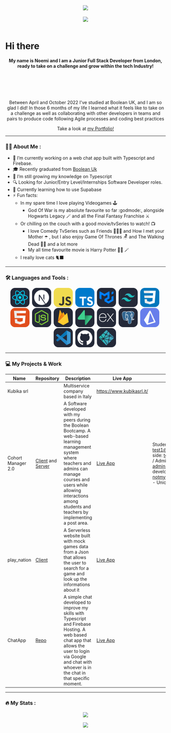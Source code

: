 <div id="header" align='center'>
  <picture>
    <img src='https://media.giphy.com/media/L1R1tvI9svkIWwpVYr/giphy.gif' width="300"/>
  </picture>
</div>
 &nbsp;
<div id='badges' align='center'>
  <a href='https://www.linkedin.com/in/noemi-caggiano-19b924a4'>
    <img target='_blank' src='https://img.shields.io/badge/LinkedIn-blue?logo=linkedin&logoColor=white&style=for-the-badge' />
  </a>
</div>
<div align='center'>
  <img src="https://komarev.com/ghpvc/?username=Noemi890&style=flat-circular" alt=""/>
</div>

<h1>
  Hi there
  <picture>
    <img src="https://media.giphy.com/media/hvRJCLFzcasrR4ia7z/giphy.gif" alt="" width="30"/>
  </picture>
</h1>

<h4 align='center'>My name is Noemi and I am a Junior Full Stack Developer from London, ready to take on a challenge and grow within the tech Industry!</h4>
&nbsp;

<div align='center'>
  <picture>
   <img src="https://media.giphy.com/media/k0ijJhqrUP4T2EvmJ1/giphy.gif" alt="" width="300"/>
  </picture>
</div>

&nbsp;

<p align='center'>Between April and October 2022 I've studied at Boolean UK, and I am so glad I did! In those 6 months of my life I learned what it feels like to take on a challenge as well as collaborating with other developers in teams and pairs to produce code following Agile processes and coding best practices</p>
<p align='center'>Take a look at <a href="https://noemi-portfolio.netlify.app/">my Portfolio!</a></p>

---

### :woman_technologist: About Me :

- 🔭 I’m currently working on a web chat app built with Typescript and Firebase.
- 🎓 Recently graduated from <a href="https://boolean.co.uk/">Boolean Uk</a>
- 🌱 I’m still growing my knowledge on Typescript
- 🔍 Looking for Junior/Entry Level/Internships Software Developer roles.
- 📗 Currently learning how to use Supabase
- ⚡ Fun facts: 
  - In my spare time I love playing Videogames 🕹️ 
     - God Of War is my absolute favourite so far :godmode:, alongside Hogwarts Legacy 🪄 and all the Final Fantasy Franchise ⚔️
  - Or chilling on the couch with a good movie/tvSeries to watch! 📺
    - I love Comedy TvSeries such as Friends 🧑‍🤝‍🧑 and How I met your Mother ☂️ , but I also enjoy Game Of Thrones 🪑 and The Walking Dead 🧟‍♀️ and a lot more
    - My all time favourite movie is Harry Potter 🧙‍♀️ 🪄
  - I really love cats 🐈‍⬛

---

### :hammer_and_wrench: Languages and Tools :

<div align='center'>
  <picture>
    <img src="https://github.com/tandpfun/skill-icons/blob/main/icons/React-Dark.svg" title="React" alt="React" width="60"/>&nbsp;
  </picture>
  <picture>
    <img src="https://github.com/tandpfun/skill-icons/blob/main/icons/NextJS-Dark.svg" title="Next.js" alt="Next.js" width="60"/>&nbsp;
  </picture>
  <picture>
    <img src="https://github.com/tandpfun/skill-icons/blob/main/icons/JavaScript.svg" title="JavaScript" alt="JavaScript" width="60"/>&nbsp;
  </picture>
  <picture>
    <img src="https://github.com/tandpfun/skill-icons/blob/main/icons/TypeScript.svg" title="TypeScript" alt="TypeScript" width="60"/>&nbsp;
  </picture>
  <picture>
    <img src="https://github.com/tandpfun/skill-icons/blob/main/icons/MaterialUI-Dark.svg" title="Material UI" alt="Material UI" width="60"/>&nbsp;
  </picture>
  <picture>
    <img src="https://github.com/tandpfun/skill-icons/blob/main/icons/TailwindCSS-Dark.svg" title="Tailwind CSS" alt="Tailwind CSS" width="60"/>&nbsp;
  </picture>
  <picture>
    <img src="https://github.com/tandpfun/skill-icons/blob/main/icons/CSS.svg"  title="CSS3" alt="CSS" width="60"/>&nbsp;
  </picture>
  <picture>
    <img src="https://github.com/tandpfun/skill-icons/blob/main/icons/HTML.svg" title="HTML5" alt="HTML" width="60"/>&nbsp;
  </picture>
  <picture>
    <img src="https://github.com/tandpfun/skill-icons/blob/main/icons/NodeJS-Dark.svg" title="NodeJS" alt="NodeJS" width="60" />&nbsp;
  </picture>
  <picture>
    <img src="https://github.com/tandpfun/skill-icons/blob/main/icons/Firebase-Dark.svg" title="Firebase" alt="Firebase" width="60" />&nbsp;
  </picture>
  <picture>
    <img src="https://github.com/tandpfun/skill-icons/blob/main/icons/Supabase-Dark.svg" title="Supabase" alt="Supabase" width="60" />&nbsp;
  </picture>
  <picture>
    <img src="https://github.com/tandpfun/skill-icons/blob/main/icons/ExpressJS-Dark.svg" title="Express" alt="Express" width="60" />&nbsp;
  </picture>
  <picture>
    <img src="https://github.com/tandpfun/skill-icons/blob/main/icons/PostgreSQL-Dark.svg" title="PostgreSQL" alt="PostgreSQL" width="60" />&nbsp;
  </picture>
  <picture>
    <img src="https://github.com/tandpfun/skill-icons/blob/main/icons/Prisma.svg" title="Prisma" alt="Prisma" width="60" />&nbsp;
  </picture>
  <picture>
    <img src="https://github.com/tandpfun/skill-icons/blob/main/icons/VSCode-Dark.svg" title="VSCode" alt="VSCode" width="60" />&nbsp;
  </picture>
  <picture>
    <img src="https://github.com/tandpfun/skill-icons/blob/main/icons/Github-Dark.svg" title="GitHub" alt="GitHub" width="60" />&nbsp;
  </picture>
  <picture>
    <img src="https://github.com/tandpfun/skill-icons/blob/main/icons/Netlify-Dark.svg" title="Netlify" alt="Netlify" width="60"/>&nbsp;
  </picture>
</div>

---

### :computer: My Projects & Work

| Name | Repository | Description | Live App | Credentials |
|------|------------|-------------|----------| ----------- |
| Kubika srl | | Multiservice company based in Italy | https://www.kubikasrl.it/ |
| Cohort Manager 2.0 | [Client](https://github.com/Noemi890/team-dev-client-c6) and [Server](https://github.com/Noemi890/team-dev-server-c6)| A Software developed with my peers during the Boolean Bootcamp. A web-based learning management system where teachers and admins can manage courses and users while allowing interactions among students and teachers by implementing a post area. | [Live App](https://cohort-manager-client.onrender.com) | Student side: test1@test.com / Teacher side: teacher@teacher.com / Admin side: admin@admin.com / developer side: notmyrealemail@email.com - Unique Password: 123
| play_nation | [Client](https://github.com/Noemi890/play_nation/blob/main/README.md)| A Serverless website built with mock games data from a Json that allows the user to search for a game and look up the informations about it | [Live App](https://playnation.netlify.app/) |
| ChatApp | [Repo](https://github.com/Noemi890/typescript-chat) | A simple chat developed to improve my skills with Typescript and Firebase Hosting. A web based chat app that allows the user to login via Google and chat with whoever is in the chat in that specific moment. | [Live App](https://typescript-chat-7885d.firebaseapp.com/) |
---

### :fire: My Stats :

<div align='center'>

  <picture>
    <img align="center" src="https://github-readme-stats.vercel.app/api?username=Noemi890&theme=aura&show_icons=true" />
  </picture>
  
  <p></p>
  
  <picture>
    <img align="center" src="https://github-readme-stats.vercel.app/api/top-langs/?username=Noemi890&theme=outrun&layout=compact" />
  </picture>
  
</div>
